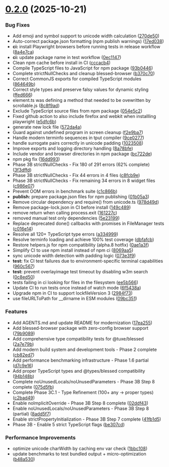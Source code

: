 # [0.2.0](https://github.com/vdeantoni/unblessed/compare/v0.1.81...v0.2.0) (2025-10-21)


### Bug Fixes

* Add emoji and symbol support to unicode width calculation ([270de50](https://github.com/vdeantoni/unblessed/commit/270de50e05abbb5715b8cf2ed4c30b9d6055a69b))
* Auto-correct package.json formatting (npm publish warnings) ([17ed038](https://github.com/vdeantoni/unblessed/commit/17ed038a175c1520a0481f4a4be0d3d99afe7566))
* **ci:** install Playwright browsers before running tests in release workflow ([8a4e7ca](https://github.com/vdeantoni/unblessed/commit/8a4e7ca70e847055e6c4c803c6860ab41ced2d94))
* **ci:** update package name in test workflow ([0ec1147](https://github.com/vdeantoni/unblessed/commit/0ec1147856c422616ba7c82c145b91cb736722bc))
* Clean npm cache before install in CI ([cccacb4](https://github.com/vdeantoni/unblessed/commit/cccacb482306b0e9444ae5771951e2bf8f279104))
* Compile TypeScript files to JavaScript for npm package ([93b0446](https://github.com/vdeantoni/unblessed/commit/93b0446d226413086e4e3e22d73a6324de1a4273))
* Complete strictNullChecks and cleanup blessed-browser ([b370c70](https://github.com/vdeantoni/unblessed/commit/b370c704a6bebb034de2782dab21d8b0c5329b99))
* Correct CommonJS exports for compiled TypeScript modules ([864649b](https://github.com/vdeantoni/unblessed/commit/864649b19417bf73563eaa0fde5bc852fc72c12f))
* Correct style types and preserve falsy values for dynamic styling ([ffed666](https://github.com/vdeantoni/unblessed/commit/ffed666243b887b68113f95ad3d5014491868664))
* element.ts was defining a method that needed to be ovewritten by scrollable.js ([8c8f9ad](https://github.com/vdeantoni/unblessed/commit/8c8f9adff87a55f8402e4c921848ab6938577891))
* Exclude TypeScript source files from npm package ([054e5c2](https://github.com/vdeantoni/unblessed/commit/054e5c206021604c4fd6b275f585ba44d29a1e96))
* Fixed github action to also include firefox and webkit when installling playwright ([e5dfc6b](https://github.com/vdeantoni/unblessed/commit/e5dfc6b06e497c86aabdccadf10449bdeba8d969))
* generate new lock file ([572da4a](https://github.com/vdeantoni/unblessed/commit/572da4a2c025f6b240d1d0744c5d445e8e9934e8))
* Guard against undefined program in screen cleanup ([f2e9ba7](https://github.com/vdeantoni/unblessed/commit/f2e9ba7a4c427fcab78513fa4eff4e6e32423c1a))
* Handle modern terminfo sequences in tput compiler ([9ce0277](https://github.com/vdeantoni/unblessed/commit/9ce0277999d6dd47eb01d8559071dea0e1508d2c))
* handle surrogate pairs correctly in unicode padding ([1023508](https://github.com/vdeantoni/unblessed/commit/10235085c930f1f1b59df49e6eee1a042931689d))
* Improve exports and logging directory handling ([8a78bfe](https://github.com/vdeantoni/unblessed/commit/8a78bfea39557981f09398074d7d15708964f244))
* Include vendor and browser directories in npm package ([bc722de](https://github.com/vdeantoni/unblessed/commit/bc722dea0ef3d0ea57d79d6234d1c5c35d9dadaf))
* npm pkg fix ([16dd993](https://github.com/vdeantoni/unblessed/commit/16dd993cf549f2bbcee2c6f94e6512336aa1c1da))
* Phase 3B strictNullChecks - Fix 180 of 291 errors (62% complete) ([3f3dffd](https://github.com/vdeantoni/unblessed/commit/3f3dffd3a453a1de3ac764708b4e11c8581e2de3))
* Phase 3B strictNullChecks - Fix 44 errors in 4 files ([c8fcb9e](https://github.com/vdeantoni/unblessed/commit/c8fcb9e9416c77cb4b10957792f64bba60912bfc))
* Phase 3B strictNullChecks - Fix remaining 34 errors in 8 widget files ([c986e07](https://github.com/vdeantoni/unblessed/commit/c986e07bf7275d1c32007a9d20bb757857f60718))
* Prevent OOM errors in benchmark suite ([c1c866b](https://github.com/vdeantoni/unblessed/commit/c1c866b680b60d87e3ec9244c3b7f95f67432fc3))
* **publish:** prepare package.json files for npm publishing ([01b05a3](https://github.com/vdeantoni/unblessed/commit/01b05a305112fa32d2b26239bdce89a21a7bf636))
* Remove circular dependency and require() from unicode.ts ([978d49d](https://github.com/vdeantoni/unblessed/commit/978d49de51c4f0abafb294dde74e2901353820b8))
* Remove package-lock.json in CI before install ([149c489](https://github.com/vdeantoni/unblessed/commit/149c489fdbdf4ed6a0491b16a91e56f544fabe1d))
* remove return when calling process.exit ([161227c](https://github.com/vdeantoni/unblessed/commit/161227cf51d2bb3366138fd030f2051d2e21b853))
* removed manual test only dependencies ([5e23199](https://github.com/vdeantoni/unblessed/commit/5e23199ec1eb3f87dccf8272ad9e645f66fb8ed8))
* Replace deprecated done() callbacks with promises in FileManager tests ([c016e14](https://github.com/vdeantoni/unblessed/commit/c016e141e26ebf3f1208bcd7dc7a0e877c8ed6c3))
* Resolve all 120+ TypeScript type errors ([a334999](https://github.com/vdeantoni/unblessed/commit/a334999c4b0c27ff52ad06d7a1553befdd027cdb))
* Resolve terminfo loading and achieve 100% test coverage ([dbfafcb](https://github.com/vdeantoni/unblessed/commit/dbfafcbf9bcedf984c64f33ba6ecf918bc43fceb))
* Restore helpers.js for npm compatibility (alpha.8 hotfix) ([0ae1a3f](https://github.com/vdeantoni/unblessed/commit/0ae1a3fc2d3782a7e497d4f162e797747ff7cb90))
* Simplify CI to use npm install instead of npm ci ([8069aa5](https://github.com/vdeantoni/unblessed/commit/8069aa5cb49fdcdf56a3422777060a68f30c6ddd))
* sync unicode width detection with padding logic ([073e3f9](https://github.com/vdeantoni/unblessed/commit/073e3f9c1839966219a2024f0b4f565ea53b66ce))
* **test:** fix CI test failures due to environment-specific terminal capabilities ([960c567](https://github.com/vdeantoni/unblessed/commit/960c56717d8f340542e01fb7a50a9a87c37e23c3))
* **test:** prevent overlayimage test timeout by disabling w3m search ([0c8ed50](https://github.com/vdeantoni/unblessed/commit/0c8ed504cc68349d11168cc21ed2c4e9fe560991))
* tests failing in ci looking for files in the filesystem ([ee5b566](https://github.com/vdeantoni/unblessed/commit/ee5b566234d22ef22fbacfc22d21d8874499d101))
* Update CI to run tests once instead of watch mode ([6f5438a](https://github.com/vdeantoni/unblessed/commit/6f5438adfa5f297492eaa8bfb14d183e63b1e1bc))
* Upgrade npm in CI to support lockfileVersion 3 ([2984f73](https://github.com/vdeantoni/unblessed/commit/2984f7372ffaafd50f6465e7441dbdc23a3a837b))
* use fileURLToPath for __dirname in ESM modules ([09bc351](https://github.com/vdeantoni/unblessed/commit/09bc351111d5ad8c7a6e4c1f29bd4c1343a0d204))


### Features

* Add AGENTS.md and update README for modernization ([17ea255](https://github.com/vdeantoni/unblessed/commit/17ea255051f53d9fe8c6a1a1aacfd0bd52a54d43))
* Add blessed-browser package with zero-config browser support ([79b9089](https://github.com/vdeantoni/unblessed/commit/79b90890c1f9f714fe5fd91190ca84e94081925b))
* Add comprehensive type compatibility tests for @tuxe/blessed ([2a7e79b](https://github.com/vdeantoni/unblessed/commit/2a7e79b75643f9a90b468916c9dd7f9577c8b53a))
* Add modern build system and development tools - Phase 2 complete ([cb82ed7](https://github.com/vdeantoni/unblessed/commit/cb82ed73e46a3abaff047a14149dad39275c1cba))
* Add performance benchmarking infrastructure - Phase 1.6 partial ([d7c9e16](https://github.com/vdeantoni/unblessed/commit/d7c9e1699481cebcae7285ddea61d74c73b251e1))
* Add proper TypeScript types and @types/blessed compatibility ([94b148b](https://github.com/vdeantoni/unblessed/commit/94b148b35bb3018a91c1b05e5afca8f937b229b9))
* Complete noUnusedLocals/noUnusedParameters - Phase 3B Step 8 complete ([075d5fb](https://github.com/vdeantoni/unblessed/commit/075d5fbe30c5f4559fab9c577cfc0d8f5c28f856))
* Complete Phase 3C.1 - Type Refinement (100+ any → proper types) ([c2bad49](https://github.com/vdeantoni/unblessed/commit/c2bad49a4fd51850dfeac95bf967b478b19dd207))
* Enable noImplicitOverride - Phase 3B Step 8 complete ([02ddf43](https://github.com/vdeantoni/unblessed/commit/02ddf4306285c11f4fcbfb538896c49e40c480cf))
* Enable noUnusedLocals/noUnusedParameters - Phase 3B Step 8 (partial) ([8add5f7](https://github.com/vdeantoni/unblessed/commit/8add5f72154b98dd72a1c59304ae20e5a681f072))
* Enable strictPropertyInitialization - Phase 3B Step 7 complete ([41fb1d5](https://github.com/vdeantoni/unblessed/commit/41fb1d52422b9c1757165bda1fc5945cf4de2d3d))
* Phase 3B - Enable 5 strict TypeScript flags ([be307cd](https://github.com/vdeantoni/unblessed/commit/be307cd93b2ba5b731c02ac510759d29d29422f6))


### Performance Improvements

* optimize unicode charWidth by caching env var check ([1bbc108](https://github.com/vdeantoni/unblessed/commit/1bbc108f67b2ee42b6873155f32d3848c9ec7536))
* update benchmarks to test bundled output + micro-optimization ([b48a530](https://github.com/vdeantoni/unblessed/commit/b48a53055748c06305d6d2e959e350ed5ad064ba))
